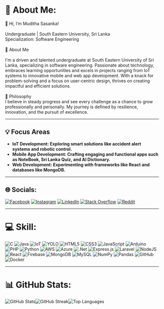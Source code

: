 # 💫 About Me:
👋 Hi, I’m Muditha Sasanka!<br><br>Undergraduate | South Eastern University, Sri Lanka<br>Specialization: Software Engineering<br><br>🌱 About Me<br><br>I'm a driven and talented undergraduate at South Eastern University of Sri Lanka, specializing in software engineering. Passionate about technology, embraces learning opportunities and excels in projects ranging from IoT systems to innovative mobile and web app development. With a knack for problem-solving and a focus on user-centric design, thrives on creating impactful and efficient solutions.<br><br>🚀 Philosophy<br>I believe in steady progress and see every challenge as a chance to grow professionally and personally. My journey is defined by resilience, innovation, and the pursuit of excellence.

---

## 💡 Focus Areas
- **IoT Development: Exploring smart solutions like accident alert systems and robotic control.**
- **Mobile App Development: Crafting engaging and functional apps such as NoteBook, Sri Lanka Quiz, and AI Dictionary.**
- **Web Development: Experimenting with frameworks like React and databases like MongoDB.**

---

## 🌐 Socials:
[![Facebook](https://img.shields.io/badge/Facebook-%231877F2.svg?logo=Facebook&logoColor=white)](https://web.facebook.com/profile.php?id=100010867516161) [![Instagram](https://img.shields.io/badge/Instagram-%23E4405F.svg?logo=Instagram&logoColor=white)](https://www.instagram.com/mudithasasankakodikara/?hl=en) [![LinkedIn](https://img.shields.io/badge/LinkedIn-%230077B5.svg?logo=linkedin&logoColor=white)](https://www.linkedin.com/[in/lakmal133571bb/](https://lk.linkedin.com/in/muditha-sasanka-kodikara-b5473a322)) [![Stack Overflow](https://img.shields.io/badge/-Stackoverflow-FE7A16?logo=stack-overflow&logoColor=white)](https://stackoverflow.com/users/23111851/muditha-sasanka-kodikara) [![Reddit](https://img.shields.io/badge/Reddit-%23FF4500.svg?logo=reddit&logoColor=white)](https://www.reddit.com/user/muditha_sasanka7/)





---

# 💻 Skill:
![C](https://img.shields.io/badge/c-%2300599C.svg?style=flat-square&logo=c&logoColor=white) 
![Java](https://img.shields.io/badge/java-%23ED8B00.svg?style=flat-square&logo=openjdk&logoColor=white) 
![IoT](https://img.shields.io/badge/IoT-%23007ACC.svg?style=flat-square&logo=internetofthings&logoColor=white)
![YOLO](https://img.shields.io/badge/YOLO-%23FF9E0F.svg?style=flat-square&logo=Yolo&logoColor=white)
![HTML5](https://img.shields.io/badge/html5-%23E34F26.svg?style=flat-square&logo=html5&logoColor=white) 
![CSS3](https://img.shields.io/badge/css3-%231572B6.svg?style=flat-square&logo=css3&logoColor=white) 
![JavaScript](https://img.shields.io/badge/javascript-%23323330.svg?style=flat-square&logo=javascript&logoColor=%23F7DF1E) 
![Arduino](https://img.shields.io/badge/Arduino-%2300979D.svg?style=flat-square&logo=Arduino&logoColor=white)
![PHP](https://img.shields.io/badge/php-%23777BB4.svg?style=flat-square&logo=php&logoColor=white) 
![Python](https://img.shields.io/badge/python-3670A0?style=flat-square&logo=python&logoColor=ffdd54) 
![AWS](https://img.shields.io/badge/AWS-%23FF9900.svg?style=flat-square&logo=amazon-aws&logoColor=white) 
![Azure](https://img.shields.io/badge/azure-%230072C6.svg?style=flat-square&logo=microsoftazure&logoColor=white) 
![.Net](https://img.shields.io/badge/.NET-5C2D91?style=flat-square&logo=.net&logoColor=white) 
![Express.js](https://img.shields.io/badge/express.js-%23404d59.svg?style=flat-square&logo=express&logoColor=%2361DAFB) 
![Laravel](https://img.shields.io/badge/laravel-%23FF2D20.svg?style=flat-square&logo=laravel&logoColor=white) 
![NodeJS](https://img.shields.io/badge/node.js-6DA55F?style=flat-square&logo=node.js&logoColor=white) 
![React](https://img.shields.io/badge/react-%2320232a.svg?style=flat-square&logo=react&logoColor=%2361DAFB) 
![Firebase](https://img.shields.io/badge/firebase-a08021?style=flat-square&logo=firebase&logoColor=ffcd34) 
![MongoDB](https://img.shields.io/badge/MongoDB-%234ea94b.svg?style=flat-square&logo=mongodb&logoColor=white) 
![MySQL](https://img.shields.io/badge/mysql-4479A1.svg?style=flat-square&logo=mysql&logoColor=white) 
![NumPy](https://img.shields.io/badge/numpy-%23013243.svg?style=flat-square&logo=numpy&logoColor=white) 
![Pandas](https://img.shields.io/badge/pandas-%23150458.svg?style=flat-square&logo=pandas&logoColor=white) 
![GitHub](https://img.shields.io/badge/github-%23121011.svg?style=flat-square&logo=github&logoColor=white) 
![Docker](https://img.shields.io/badge/docker-%230db7ed.svg?style=flat-square&logo=docker&logoColor=white)

---

# 📊 GitHub Stats:
![GitHub Stats](https://github-readme-stats.vercel.app/api?username=mudithasasanka7&theme=aura_dark&hide_border=false&include_all_commits=false&count_private=false)![GitHub Streak](https://github-readme-streak-stats.herokuapp.com/?user=mudithasasanka7&theme=aura_dark&hide_border=false)![Top Languages](https://github-readme-stats.vercel.app/api/top-langs/?username=mudithasasanka7&theme=aura_dark&hide_border=false&include_all_commits=false&count_private=false&layout=compact)

